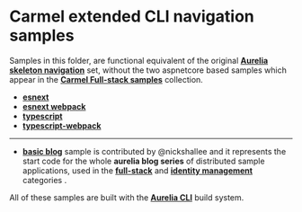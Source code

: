 # Carmel extended CLI navigation samples

Samples in this folder, are functional equivalent of the original **[Aurelia skeleton navigation](https://github.com/aurelia/skeleton-navigation)** set, without the two aspnetcore based samples which appear in the **[Carmel Full-stack samples](https://github.com/longarone/Carmel/tree/master/full-stack)** collection.


- **[esnext](https://github.com/longarone/code-samples/tree/master/aurelia-cli/esnext)**
- **[esnext webpack](https://github.com/longarone/code-samples/tree/master/aurelia-cli/esnext-webpack)**
- **[typescript](https://github.com/longarone/code-samples/tree/master/aurelia-cli/typescript)**
- **[typescript-webpack](https://github.com/longarone/code-samples/tree/master/aurelia-cli/typescript-webpack)**
***
- **[basic blog](https://github.com/longarone/code-samples/tree/master/basic/basic-blog)** sample is contributed by @nickshallee and it represents the start code for the whole **aurelia blog series** of distributed sample applications, used in the **[full-stack](https://github.com/longarone/code-samples/tree/master/full-stack)** and **[identity management](https://github.com/longarone/code-samples/tree/master/identity-management)** categories .

All of these samples are built with the **[Aurelia CLI](http://aurelia.io/docs/build-systems/aurelia-cli)** build system.

